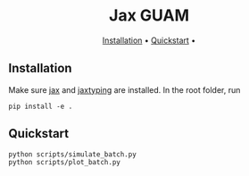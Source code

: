 <div align="center">

# Jax GUAM

[Installation](#installation) •
[Quickstart](#quickstart) •

</div>


## Installation
Make sure [jax](https://github.com/google/jax#installation) and [jaxtyping](https://github.com/google/jaxtyping) are installed.
In the root folder, run
```shell
pip install -e .
```

## Quickstart

```bash
python scripts/simulate_batch.py
python scripts/plot_batch.py
```